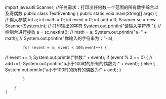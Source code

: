 import java.util.Scanner;
//任务需求：打印出任何数一个范围的所有数字综合以及奇偶数
public class TextEventing {
    public static void main(String[] args) {
//        输入参数
        int a;
        int math = 0;
        int event = 0;
        int add = 0;
        Scanner sc = new Scanner(System.in);
//        打印输出的字符
        System.out.println("请输入字符串:");
//        控制台进行接收
        a = sc.nextInt();
//        math = a;
        System.out.println("a=" + math);
//        System.out.println("你输入的字符串为；"+a);

            for (event = a; event < 100;event++) {
//                event += 1;
                System.out.println("参数:" + event);
                if (event % 2 == 0) {
//                    add+=1;
                    System.out.println("a小于100时的所有的偶数为:" + event);
                } else {
                    System.out.println("a小于100时的所有的偶数为:" + add);
                }

            }

        }
    }












